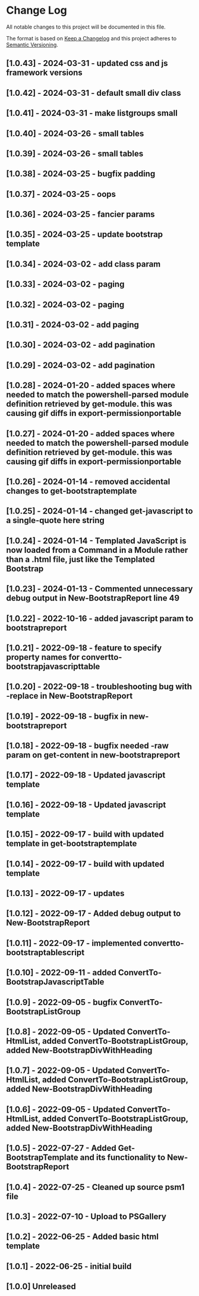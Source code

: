 # Change Log

All notable changes to this project will be documented in this file.

The format is based on [Keep a Changelog](http://keepachangelog.com/)
and this project adheres to [Semantic Versioning](http://semver.org/).

## [1.0.43] - 2024-03-31 - updated css and js framework versions

## [1.0.42] - 2024-03-31 - default small div class

## [1.0.41] - 2024-03-31 - make listgroups small

## [1.0.40] - 2024-03-26 - small tables

## [1.0.39] - 2024-03-26 - small tables

## [1.0.38] - 2024-03-25 - bugfix padding

## [1.0.37] - 2024-03-25 - oops

## [1.0.36] - 2024-03-25 - fancier params

## [1.0.35] - 2024-03-25 - update bootstrap template

## [1.0.34] - 2024-03-02 - add class param

## [1.0.33] - 2024-03-02 - paging

## [1.0.32] - 2024-03-02 - paging

## [1.0.31] - 2024-03-02 - add paging

## [1.0.30] - 2024-03-02 - add pagination

## [1.0.29] - 2024-03-02 - add pagination

## [1.0.28] - 2024-01-20 - added spaces where needed to match the powershell-parsed module definition retrieved by get-module. this was causing gif diffs in export-permissionportable

## [1.0.27] - 2024-01-20 - added spaces where needed to match the powershell-parsed module definition retrieved by get-module. this was causing gif diffs in export-permissionportable

## [1.0.26] - 2024-01-14 - removed accidental changes to get-bootstraptemplate

## [1.0.25] - 2024-01-14 - changed get-javascript to a single-quote here string

## [1.0.24] - 2024-01-14 - Templated JavaScript is now loaded from a Command in a Module rather than a .html file, just like the Templated Bootstrap

## [1.0.23] - 2024-01-13 - Commented unnecessary debug output in New-BootstrapReport line 49

## [1.0.22] - 2022-10-16 - added javascript param to bootstrapreport

## [1.0.21] - 2022-09-18 - feature to specify property names for convertto-bootstrapjavascripttable

## [1.0.20] - 2022-09-18 - troubleshooting bug with -replace in New-BootstrapReport

## [1.0.19] - 2022-09-18 - bugfix in new-bootstrapreport

## [1.0.18] - 2022-09-18 - bugfix needed -raw param on get-content in new-bootstrapreport

## [1.0.17] - 2022-09-18 - Updated javascript template

## [1.0.16] - 2022-09-18 - Updated javascript template

## [1.0.15] - 2022-09-17 - build with updated template in get-bootstraptemplate

## [1.0.14] - 2022-09-17 - build with updated template

## [1.0.13] - 2022-09-17 - updates

## [1.0.12] - 2022-09-17 - Added debug output to New-BootstrapReport

## [1.0.11] - 2022-09-17 - implemented convertto-bootstraptablescript

## [1.0.10] - 2022-09-11 - added ConvertTo-BootstrapJavascriptTable

## [1.0.9] - 2022-09-05 - bugfix ConvertTo-BootstrapListGroup

## [1.0.8] - 2022-09-05 - Updated ConvertTo-HtmlList, added ConvertTo-BootstrapListGroup, added New-BootstrapDivWithHeading

## [1.0.7] - 2022-09-05 - Updated ConvertTo-HtmlList, added ConvertTo-BootstrapListGroup, added New-BootstrapDivWithHeading

## [1.0.6] - 2022-09-05 - Updated ConvertTo-HtmlList, added ConvertTo-BootstrapListGroup, added New-BootstrapDivWithHeading

## [1.0.5] - 2022-07-27 - Added Get-BootstrapTemplate and its functionality to New-BootstrapReport

## [1.0.4] - 2022-07-25 - Cleaned up source psm1 file

## [1.0.3] - 2022-07-10 - Upload to PSGallery

## [1.0.2] - 2022-06-25 - Added basic html template

## [1.0.1] - 2022-06-25 - initial build

## [1.0.0] Unreleased

